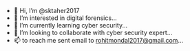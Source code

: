 - 👋 Hi, I’m @sktaher2017
- 👀 I’m interested in digital forensics...
- 🌱 I’m currently learning cyber security...
- 💞️ I’m looking to collaborate with cyber security expert...
- 📫 to reach me sent email to rohitmondal2017@gmail.com...

<!---
sktaher2017/sktaher2017 is a ✨ special ✨ repository because its `README.md` (this file) appears on your GitHub profile.
You can click the Preview link to take a look at your changes.
--->
